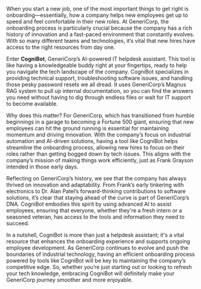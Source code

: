 When you start a new job, one of the most important things to get right is onboarding—essentially, how a company helps new employees get up to speed and feel comfortable in their new roles. At GeneriCorp, the onboarding process is particularly crucial because the company has a rich history of innovation and a fast-paced environment that constantly evolves. With so many different teams and technologies, it’s vital that new hires have access to the right resources from day one.

Enter **CogniBot**, GeneriCorp’s AI-powered IT helpdesk assistant. This tool is like having a knowledgeable buddy right at your fingertips, ready to help you navigate the tech landscape of the company. CogniBot specializes in providing technical support, troubleshooting software issues, and handling those pesky password resets we all dread. It uses GeneriCorp’s Magnus RAG system to pull up internal documentation, so you can find the answers you need without having to dig through endless files or wait for IT support to become available.

Why does this matter? For GeneriCorp, which has transitioned from humble beginnings in a garage to becoming a Fortune 500 giant, ensuring that new employees can hit the ground running is essential for maintaining momentum and driving innovation. With the company’s focus on industrial automation and AI-driven solutions, having a tool like CogniBot helps streamline the onboarding process, allowing new hires to focus on their roles rather than getting bogged down by tech issues. This aligns with the company’s mission of making things work efficiently, just as Frank Grayson intended in those early days.

Reflecting on GeneriCorp’s history, we see that the company has always thrived on innovation and adaptability. From Frank’s early tinkering with electronics to Dr. Alan Patel’s forward-thinking contributions to software solutions, it’s clear that staying ahead of the curve is part of GeneriCorp’s DNA. CogniBot embodies this spirit by using advanced AI to assist employees, ensuring that everyone, whether they're a fresh intern or a seasoned veteran, has access to the tools and information they need to succeed.

In a nutshell, CogniBot is more than just a helpdesk assistant; it's a vital resource that enhances the onboarding experience and supports ongoing employee development. As GeneriCorp continues to evolve and push the boundaries of industrial technology, having an efficient onboarding process powered by tools like CogniBot will be key to maintaining the company’s competitive edge. So, whether you’re just starting out or looking to refresh your tech knowledge, embracing CogniBot will definitely make your GeneriCorp journey smoother and more enjoyable.